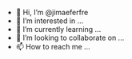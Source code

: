 - 👋 Hi, I’m @jimaeferfre
- 👀 I’m interested in ...
- 🌱 I’m currently learning ...
- 💞️ I’m looking to collaborate on ...
- 📫 How to reach me ...

<!---
jimaeferfre/jimaeferfre is a ✨ special ✨ repository because its `README.md` (this file) appears on your GitHub profile.
You can click the Preview link to take a look at your changes.
--->
